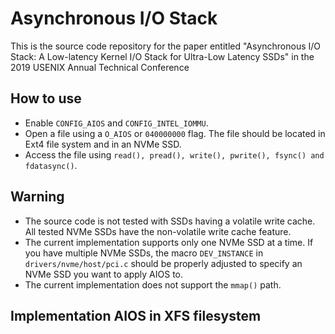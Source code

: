 # Asynchronous I/O Stack

This is the source code repository for the paper entitled "Asynchronous I/O Stack: A Low-latency Kernel I/O Stack for Ultra-Low Latency SSDs" in the 2019 USENIX Annual Technical Conference

## How to use

* Enable `CONFIG_AIOS` and `CONFIG_INTEL_IOMMU`.
* Open a file using a `O_AIOS` or `040000000` flag. The file should be located in Ext4 file system and in an NVMe SSD.
* Access the file using `read(), pread(), write(), pwrite(), fsync() and fdatasync()`.

## Warning

* The source code is not tested with SSDs having a volatile write cache. All tested NVMe SSDs have the non-volatile write cache feature.
* The current implementation supports only one NVMe SSD at a time. If you have multiple NVMe SSDs, the macro `DEV_INSTANCE` in `drivers/nvme/host/pci.c` should be properly adjusted to specify an NVMe SSD you want to apply AIOS to.
* The current implementation does not support the `mmap()` path.

## Implementation AIOS in XFS filesystem

 
